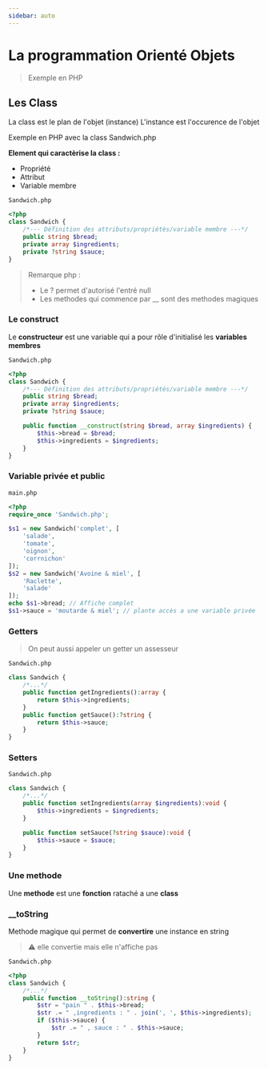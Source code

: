 ```yaml
---
sidebar: auto
---
```


# La programmation Orienté Objets

> Exemple en PHP

## Les Class

La class est le plan de l'objet (instance)
L'instance est l'occurence de l'objet

Exemple en PHP avec la class Sandwich.php

**Element qui caractèrise la class :**

- Propriété
- Attribut
- Variable membre

`Sandwich.php`

```php
<?php
class Sandwich {
    /*--- Définition des attributs/propriétés/variable membre ---*/
    public string $bread;
    private array $ingredients;
    private ?string $sauce;
}
```

> Remarque php :
>
> - Le ? permet d'autorisé l'entré null
> - Les methodes qui commence par \_\_ sont des methodes magiques

### Le construct

Le **constructeur** est une variable qui a pour rôle d'initialisé les **variables membres**

`Sandwich.php`

```php
<?php
class Sandwich {
    /*--- Définition des attributs/propriétés/variable membre ---*/
    public string $bread;
    private array $ingredients;
    private ?string $sauce;

    public function __construct(string $bread, array $ingredients) {
        $this->bread = $bread;
        $this->ingredients = $ingredients;
    }
}
```

### Variable privée et public

`main.php`

```php
<?php
require_once 'Sandwich.php';

$s1 = new Sandwich('complet', [
    'salade',
    'tomate',
    'oignon',
    'corrnichon'
]);
$s2 = new Sandwich('Avoine & miel', [
    'Raclette',
    'salade'
]);
echo $s1->bread; // Affiche complet
$s1->sauce = 'moutarde & miel'; // plante accès a une variable privée
```

### Getters

> On peut aussi appeler un getter un assesseur

`Sandwich.php`

```php
class Sandwich {
    /*...*/
    public function getIngredients():array {
        return $this->ingredients;
    }
    public function getSauce():?string {
        return $this->sauce;
    }
}
```

### Setters

`Sandwich.php`

```php
class Sandwich {
    /*...*/
    public function setIngredients(array $ingredients):void {
        $this->ingredients = $ingredients;
    }

    public function setSauce(?string $sauce):void {
        $this->sauce = $sauce;
    }
}
```

### Une methode

Une **methode** est une **fonction** rataché a une **class**

### \_\_toString

Methode magique qui permet de **convertire** une instance en string

> &#9888; elle convertie mais elle n'affiche pas

`Sandwich.php`

```php
<?php
class Sandwich {
    /*...*/
    public function __toString():string {
        $str = "pain " . $this->bread;
        $str .= " ,ingredients : " . join(', ', $this->ingredients);
        if ($this->sauce) {
            $str .= " , sauce : " . $this->sauce;
        }
        return $str;
    }
}
```
